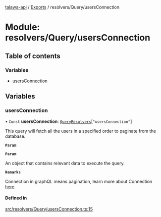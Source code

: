 [talawa-api](../README.md) / [Exports](../modules.md) / resolvers/Query/usersConnection

# Module: resolvers/Query/usersConnection

## Table of contents

### Variables

- [usersConnection](resolvers_Query_usersConnection.md#usersconnection)

## Variables

### usersConnection

• `Const` **usersConnection**: [`QueryResolvers`](types_generatedGraphQLTypes.md#queryresolvers)[``"usersConnection"``]

This query will fetch all the users in a specified order to paginate from the database.

**`Param`**

**`Param`**

An object that contains relevant data to execute the query.

**`Remarks`**

Connection in graphQL means pagination,
learn more about Connection [here](https://relay.dev/graphql/connections.htm).

#### Defined in

[src/resolvers/Query/usersConnection.ts:15](https://github.com/PalisadoesFoundation/talawa-api/blob/1bb35e9/src/resolvers/Query/usersConnection.ts#L15)
